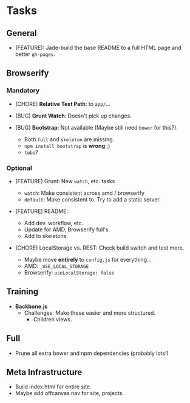 Tasks
=====

## General

* (FEATURE): Jade-build the base README to a full HTML page and better
  `gh-pages`.

## Browserify

### Mandatory

* (CHORE) **Relative Test Path**: to `app/`...

* (BUG) **Grunt Watch**: Doesn't pick up changes.

* (BUG) **Bootstrap**: Not available (Maybe still need `bower` for this?).
    * Both `full` and `skeleton` are missing.
    * `npm install bootstrap` is **wrong** ;)
    * `twbs`?

### Optional

* (FEATURE) Grunt: New `watch`, etc. tasks
    * `watch`: Make consistent across amd / browserify
    * `default`: Make consistent to. Try to add a static server.

* (FEATURE) README:
    * Add dev. workflow, etc.
    * Update for AMD, Browserify full's.
    * Add to skeletons.

* (CHORE) LocalStorage vs. REST: Check build switch and test more.
    * Maybe move **entirely** to `config.js` for everything...
    * AMD: `_USE_LOCAL_STORAGE`
    * Browserify: `useLocalStorage: false`

## Training

* **Backbone.js**
    * Challenges: Make these easier and more structured.
        * Children views.

## Full

* Prune all extra bower and npm dependencies (probably lots!)

## Meta Infrastructure

* Build index.html for entire site.
* Maybe add offcanvas nav for site, projects.

